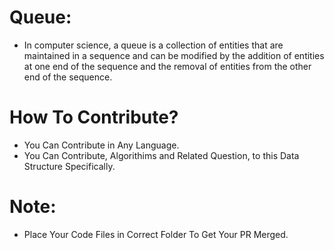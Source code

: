 # Queue:
- In computer science, a queue is a collection of entities that are maintained in a sequence and can be modified by the addition of entities at one end of the sequence and the removal of entities from the other end of the sequence.

# How To Contribute?
- You Can Contribute in Any Language.
- You Can Contribute, Algorithims and Related Question, to this Data Structure Specifically.

# Note:
- Place Your Code Files in Correct Folder To Get Your PR Merged.
